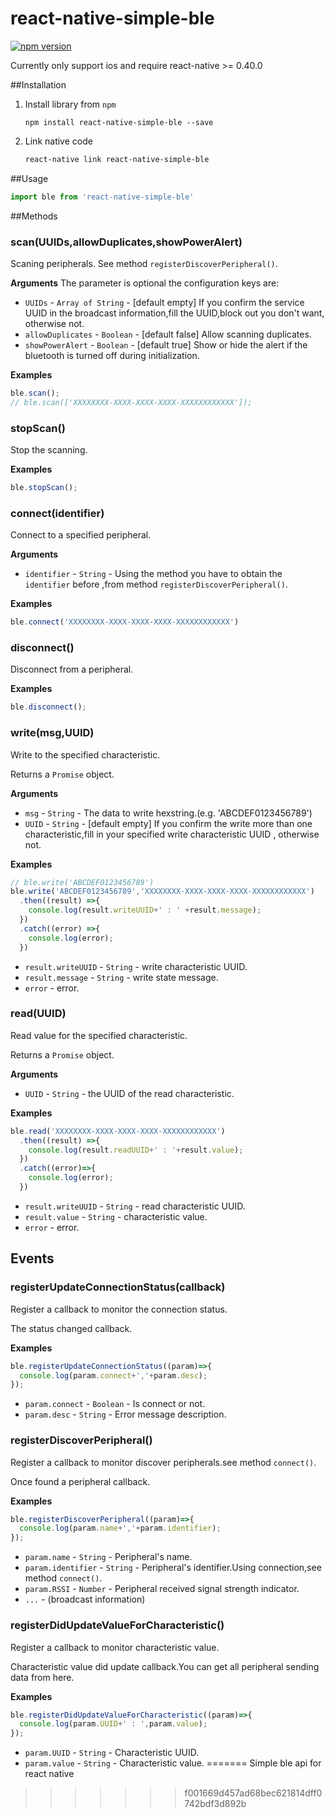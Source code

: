 # react-native-simple-ble
[![npm version](https://img.shields.io/npm/v/react-native-simple-ble.svg?style=flat)](https://www.npmjs.com/package/react-native-simple-ble)

Currently only support ios and require react-native >= 0.40.0


##Installation
1. Install library from `npm`

    ```shell
    npm install react-native-simple-ble --save
    ```
2. Link native code

    ```bash
    react-native link react-native-simple-ble
    ```

##Usage
```js
import ble from 'react-native-simple-ble'
```

##Methods

### scan(UUIDs,allowDuplicates,showPowerAlert)
  Scaning peripherals.
  See method `registerDiscoverPeripheral()`.

__Arguments__
The parameter is optional the configuration keys are:
- `UUIDs` - `Array of String` - [default empty] If you confirm the service UUID in the broadcast information,fill the UUID,block out you don't want, otherwise not.
- `allowDuplicates` - `Boolean` - [default false] Allow scanning duplicates.
- `showPowerAlert` - `Boolean` -  [default true] Show or hide the alert if the bluetooth is turned off during initialization.

__Examples__
```js
ble.scan();
// ble.scan(['XXXXXXXX-XXXX-XXXX-XXXX-XXXXXXXXXXXX']);
```

### stopScan()
Stop the scanning.

__Examples__
```js
ble.stopScan();
```

### connect(identifier)
Connect to a specified peripheral.

__Arguments__
- `identifier` - `String` - Using the method you have to obtain the `identifier` before ,from
method `registerDiscoverPeripheral()`.

__Examples__
```js
ble.connect('XXXXXXXX-XXXX-XXXX-XXXX-XXXXXXXXXXXX')
```

### disconnect()
Disconnect from a peripheral.

__Examples__
```js
ble.disconnect();
```

### write(msg,UUID)
Write to the specified characteristic.

Returns a `Promise` object.

__Arguments__

- `msg` - `String` - The data to write hexstring.(e.g. 'ABCDEF0123456789')
- `UUID` - `String` - [default empty] If you confirm the write more than one characteristic,fill in your specified write characteristic UUID , otherwise not.

__Examples__
```js
// ble.write('ABCDEF0123456789')
ble.write('ABCDEF0123456789','XXXXXXXX-XXXX-XXXX-XXXX-XXXXXXXXXXXX')
  .then((result) =>{
    console.log(result.writeUUID+' : ' +result.message);
  })
  .catch((error) =>{
    console.log(error);
  })
```
- `result.writeUUID` - `String` - write characteristic UUID.
- `result.message` - `String` - write state message.
- `error` - error.

### read(UUID)
Read value for the specified characteristic.

Returns a `Promise` object.

__Arguments__

- `UUID` - `String` - the UUID of the read characteristic.

__Examples__
```js
ble.read('XXXXXXXX-XXXX-XXXX-XXXX-XXXXXXXXXXXX')
  .then((result) =>{
    console.log(result.readUUID+' : '+result.value);
  })
  .catch((error)=>{
    console.log(error);
  })
```
- `result.writeUUID` - `String` - read characteristic UUID.
- `result.value` - `String` - characteristic value.
- `error` - error.

## Events

### registerUpdateConnectionStatus(callback)
Register a callback to monitor the connection status.

The status changed callback.

__Examples__
```js
ble.registerUpdateConnectionStatus((param)=>{
  console.log(param.connect+','+param.desc);
});
```
- `param.connect` - `Boolean` - Is connect or not.
- `param.desc` - `String` - Error message description.

### registerDiscoverPeripheral()
Register a callback to monitor discover peripherals.see method `connect()`.

Once found a peripheral callback.

__Examples__
```js
ble.registerDiscoverPeripheral((param)=>{
  console.log(param.name+','+param.identifier);
});
```
- `param.name` - `String` - Peripheral's name.
- `param.identifier` - `String` - Peripheral's identifier.Using connection,see method `connect()`.
- `param.RSSI` - `Number` - Peripheral received signal strength indicator.
- `...` - (broadcast information)


### registerDidUpdateValueForCharacteristic()
Register a callback to monitor characteristic value.

Characteristic value did update callback.You can get all peripheral sending data from here.

__Examples__
```js
ble.registerDidUpdateValueForCharacteristic((param)=>{
  console.log(param.UUID+' : ',param.value);
});
```
- `param.UUID` - `String` - Characteristic UUID.
- `param.value` - `String` - Characteristic value.
=======
Simple ble api for react native
>>>>>>> f001669d457ad68bec621814dff0742bdf3d892b
